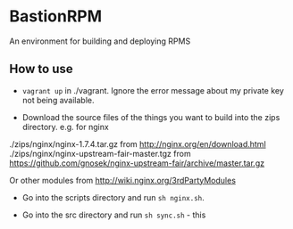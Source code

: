 # BastionRPM


An environment for building and deploying RPMS 


## How to use


* `vagrant up` in ./vagrant. Ignore the error message about my private key not being available.

* Download the source files of the things you want to build into the zips directory. e.g. for nginx

./zips/nginx/nginx-1.7.4.tar.gz from http://nginx.org/en/download.html
./zips/nginx/nginx-upstream-fair-master.tgz from https://github.com/gnosek/nginx-upstream-fair/archive/master.tar.gz

Or other modules from http://wiki.nginx.org/3rdPartyModules

* Go into the scripts directory and run `sh nginx.sh`.

* Go into the src directory and run `sh sync.sh` - this